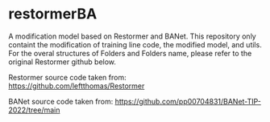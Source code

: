 # restormerBA
A modification model based on Restormer and BANet. This repository only containt the modification of training line code, the modified model, and utils. For the overal structures of Folders and Folders name, please refer to the original Restormer github below.

Restormer source code taken from: https://github.com/leftthomas/Restormer

BANet source code taken from: https://github.com/pp00704831/BANet-TIP-2022/tree/main
